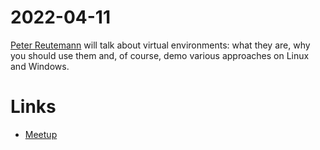 # 2022-04-11
[Peter Reutemann](virtualenvs/) will talk about virtual environments: what they are, why you should use them and, of course, demo various approaches on Linux and Windows.


# Links
* [Meetup](https://www.meetup.com/NZPUG-Hamilton/events/283776793/)

